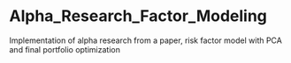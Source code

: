 # Alpha_Research_Factor_Modeling
Implementation of alpha research from a paper, risk factor model with PCA and final portfolio optimization
